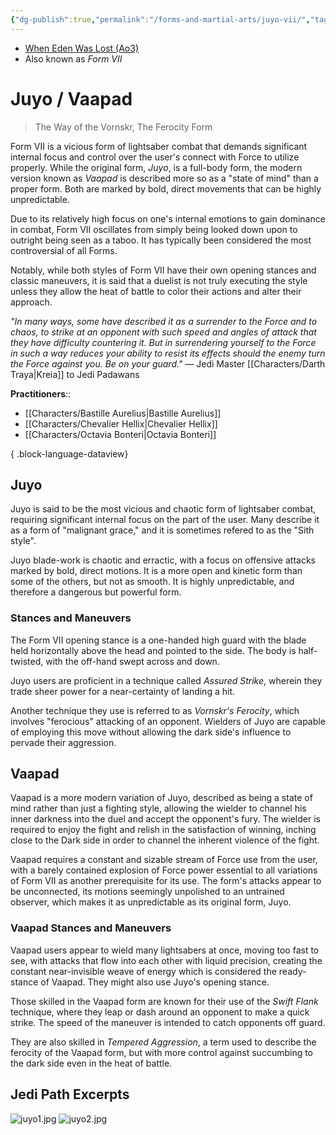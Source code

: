```yaml
---
{"dg-publish":true,"permalink":"/forms-and-martial-arts/juyo-vii/","tags":["form"],"noteIcon":"saber1"}
---
```


- [When Eden Was Lost (Ao3)](https://archiveofourown.org/works/19334440/chapters/45992584)
- Also known as *Form VII*
# Juyo / Vaapad
> The Way of the Vornskr, The Ferocity Form

Form VII is a vicious form of lightsaber combat that demands significant internal focus and control over the user's connect with Force to utilize properly. While the original form, *Juyo*, is a full-body form, the modern version known as *Vaapad* is described more so as a "state of mind" than a proper form. Both are marked by bold, direct movements that can be highly unpredictable.

Due to its relatively high focus on one's internal emotions to gain dominance in combat, Form VII oscillates from simply being looked down upon to outright being seen as a taboo. It has typically been considered the most controversial of all Forms.

Notably, while both styles of Form VII have their own opening stances and classic maneuvers, it is said that a duelist is not truly executing the style unless they allow the heat of battle to color their actions and alter their approach. 

*"In many ways, some have described it as a surrender to the Force and to chaos, to strike at an opponent with such speed and angles of attack that they have difficulty countering it. But in surrendering yourself to the Force in such a way reduces your ability to resist its effects should the enemy turn the Force against you. Be on your guard."* — Jedi Master [[Characters/Darth Traya\|Kreia]] to Jedi Padawans

**Practitioners**::
- [[Characters/Bastille Aurelius\|Bastille Aurelius]]
- [[Characters/Chevalier Hellix\|Chevalier Hellix]]
- [[Characters/Octavia Bonteri\|Octavia Bonteri]]

{ .block-language-dataview}
## Juyo
Juyo is said to be the most vicious and chaotic form of lightsaber combat, requiring significant internal focus on the part of the user. Many describe it as a form of "malignant grace," and it is sometimes refered to as the "Sith style". 

Juyo blade-work is chaotic and erractic, with a focus on offensive attacks marked by bold, direct motions. It is a more open and kinetic form than some of the others, but not as smooth. It is highly unpredictable, and therefore a dangerous but powerful form.

### Stances and Maneuvers
The Form VII opening stance is a one-handed high guard with the blade held horizontally above the head and pointed to the side. The body is half-twisted, with the off-hand swept across and down.

Juyo users are proficient in a technique called *Assured Strike*, wherein they trade sheer power for a near-certainty of landing a hit. 

Another technique they use is referred to as *Vornskr's Ferocity*, which involves "ferocious" attacking of an opponent. Wielders of Juyo are capable of employing this move without allowing the dark side's influence to pervade their aggression.

## Vaapad
Vaapad is a more modern variation of Juyo, described as being a state of mind rather than just a fighting style, allowing the wielder to channel his inner darkness into the duel and accept the opponent's fury. The wielder is required to enjoy the fight and relish in the satisfaction of winning, inching close to the Dark side in order to channel the inherent violence of the fight. 

Vaapad requires a constant and sizable stream of Force use from the user, with a barely contained explosion of Force power essential to all variations of Form VII as another prerequisite for its use. The form's attacks appear to be unconnected, its motions seemingly unpolished to an untrained observer, which makes it as unpredictable as its original form, Juyo. 

### Vaapad Stances and Maneuvers
Vaapad users appear to wield many lightsabers at once, moving too fast to see, with attacks that flow into each other with liquid precision, creating the constant near-invisible weave of energy which is considered the ready-stance of Vaapad. They might also use Juyo's opening stance. 

Those skilled in the Vaapad form are known for their use of the *Swift Flank* technique, where they leap or dash around an opponent to make a quick strike. The speed of the maneuver is intended to catch opponents off guard. 

They are also skilled in *Tempered Aggression*, a term used to describe the ferocity of the Vaapad form, but with more control against succumbing to the dark side even in the heat of battle.

## Jedi Path Excerpts
![juyo1.jpg](/img/user/Photos/juyo1.jpg)
![juyo2.jpg](/img/user/Photos/juyo2.jpg)

